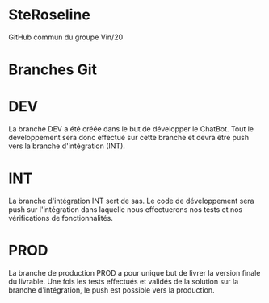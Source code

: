 # SteRoseline
GitHub commun du groupe Vin/20


# Branches Git
# DEV
La branche DEV a été créée dans le but de développer le ChatBot. Tout le développement sera donc effectué sur cette branche et devra être push vers la branche d'intégration (INT).

# INT
La branche d'intégration INT sert de sas. Le code de développement sera push sur l'intégration dans laquelle nous effectuerons nos tests et nos vérifications de fonctionnalités.

# PROD
La branche de production PROD a pour unique but de livrer la version finale du livrable. Une fois les tests effectués et validés de la solution sur la branche d'intégration, le push est possible vers la production.

